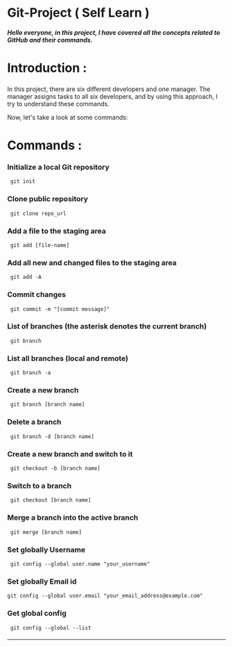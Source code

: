 # Git-Project ( Self Learn )
#### *Hello everyone, in this project, I have covered all the concepts related to GitHub and their commands.*

# Introduction :
###
In this project, there are six different developers and one manager. The manager assigns tasks to all six developers, and by using this approach, I try to understand these commands.

Now, let's take a look at some commands:

# Commands :

  ### Initialize a local Git repository
>
     git init

  ### Clone public repository
>
     git clone repo_url

  ### Add a file to the staging area
>
     git add [file-name]

  ### Add all new and changed files to the staging area
>
     git add -A

  ### Commit changes
>
     git commit -m "[commit message]"

  ### List of branches (the asterisk denotes the current branch)
>
     git branch

  ### List all branches (local and remote)
>
     git branch -a

  ### Create a new branch
>
     git branch [branch name]

  ### Delete a branch
>
     git branch -d [branch name]

  ### Create a new branch and switch to it
>
     git checkout -b [branch name]

  ### Switch to a branch
>
     git checkout [branch name]

 ### Merge a branch into the active branch
>
     git merge [branch name]

 ### Set globally Username
>
     git config --global user.name "your_username"

 ### Set globally Email id
>
    git config --global user.email "your_email_address@example.com"

 ### Get global config
>
     git config --global --list
####
<hr>
                        
